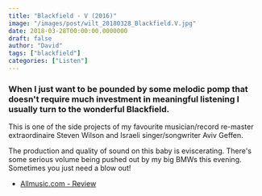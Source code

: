 ```yaml
---
title: "Blackfield - V (2016)"
image: "/images/post/wilt_20180328_Blackfield.V.jpg"
date: 2018-03-28T00:00:00.0000000
draft: false
author: "David"
tags: ["blackfield"]
categories: ["Listen"]
---
```

### When I just want to be pounded by some melodic pomp that doesn't require much investment in meaningful listening I usually turn to the wonderful Blackfield.  
  
This is one of the side projects of my favourite musician/record re-master extraordinaire Steven Wilson and Israeli singer/songwriter Aviv Geffen.

 The production and quality of sound on this baby is eviscerating. There's some serious volume being pushed out by my big BMWs this evening. Sometimes you just need a blow out! 

-  [Allmusic.com - Review](https://www.allmusic.com/album/blackfield-v-mw0002980149)